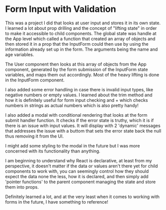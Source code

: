 # Form Input with Validation

This was a project I did that looks at user input and stores it in its own state. I learned a lot about prop drilling and the concept of "lifting state" in order to make it accessible to child components. The global state was handle at the App level which called a function that created an array of objects and then stored it in a prop that the InputForm could then use by using the information already set up in the form. The arguments being the name and age variables.

The User component then looks at this array of objects from the App component, generated by the form submission of the InputForm state variables, and maps them out accordingly. Most of the heavy lifting is done in the InputForm component.


I also added some error handling in case there is invalid input types, like negative numbers or empty values. I learned about the trim method and how it is definitely useful for form input checking and + which checks numbers in strings as actual numbers which is also pretty handy!

I also added a modal with conditional rendering that looks at the form submit handler function. It checks if the error state is truthy, which it is if there is an issue with input values. It will display with 2 'dynamic' messages that addresses the issue with a buttom that sets the error state back the null thus removing it from the UI.

I might add some styling to the modal in the future but I was more concerned with its functionality than anything.

I am beginning to understand why React is declarative, at least from my perspective, it doesn't matter if the data or values aren't there yet for child components to work with, you can seemingly control how they should expect the data none the less, how it is declared, and then simply add 'pointer functions' to the parent component managing the state and store them into props.

Definitely learned a lot, and at the very least when it comes to working with forms in the future, I have something to reference!
